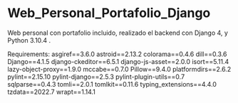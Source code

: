 # Web_Personal_Portafolio_Django
Web personal con portafolio incluido,  realizado el backend con Django 4, y Python 3.10.4 .

Requirements:
asgiref==3.6.0
astroid==2.13.2
colorama==0.4.6
dill==0.3.6
Django==4.1.5
django-ckeditor==6.5.1
django-js-asset==2.0.0
isort==5.11.4
lazy-object-proxy==1.9.0
mccabe==0.7.0
Pillow==9.4.0
platformdirs==2.6.2
pylint==2.15.10
pylint-django==2.5.3
pylint-plugin-utils==0.7
sqlparse==0.4.3
tomli==2.0.1
tomlkit==0.11.6
typing_extensions==4.4.0
tzdata==2022.7
wrapt==1.14.1
